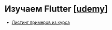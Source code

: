 # Изучаем Flutter [[udemy](https://www.udemy.com/course/learn_flutter/learn/lecture/16405680)]

* [Листинг примеров из курса](https://github.com/Virer2013/Learn_Flutter)
